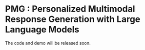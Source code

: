 # PMG : Personalized Multimodal Response Generation with Large Language Models
The code and demo will be released soon.

